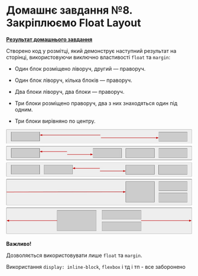 # Домашнє завдання №8. Закріплюємо Float Layout

**[Результат домашнього завдання](https://andrusi4ka.github.io/Fullstack-home-work-8/)**

Створено код у розмітці, який демонструє наступний результат на сторінці, використовуючи виключно властивості `float` та `margin`:

- Один блок розміщено ліворуч, другий — праворуч.

- Один блок ліворуч, кілька блоків — праворуч.

- Два блоки ліворуч, два блоки — праворуч.

- Три блоки розміщено праворуч, два з них знаходяться один під одним.

- Три блоки вирівняно по центру.

![image!](/image/1.jpg)

**Важливо!**

Дозволяється використовувати лише `float` та `margin`.

Використання `display: inline-block`, `flexbox` і тд і тп - все заборонено
